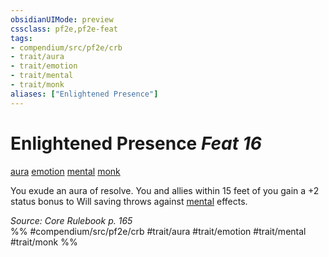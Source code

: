 ```yaml
---
obsidianUIMode: preview
cssclass: pf2e,pf2e-feat
tags:
- compendium/src/pf2e/crb
- trait/aura
- trait/emotion
- trait/mental
- trait/monk
aliases: ["Enlightened Presence"]
---
```

# Enlightened Presence  *Feat 16*  
[aura](../../rules/traits/aura.md)  [emotion](../../rules/traits/emotion.md)  [mental](../../rules/traits/mental.md)  [monk](../../rules/traits/monk.md)  


You exude an aura of resolve. You and allies within 15 feet of you gain a +2 status bonus to Will saving throws against [mental](../../rules/traits/mental.md) effects.

*Source: Core Rulebook p. 165*  
%% #compendium/src/pf2e/crb #trait/aura #trait/emotion #trait/mental #trait/monk %%